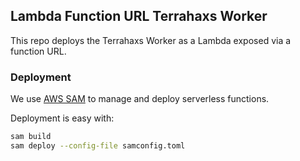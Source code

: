 ## Lambda Function URL Terrahaxs Worker

This repo deploys the Terrahaxs Worker as a Lambda exposed via a function URL.

### Deployment

We use [AWS SAM](https://aws.amazon.com/serverless/sam/) to manage and deploy serverless functions.

Deployment is easy with:

```bash
sam build
sam deploy --config-file samconfig.toml
```